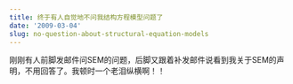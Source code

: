 ```yaml
---
title: 终于有人自觉地不问我结构方程模型问题了
date: '2009-03-04'
slug: no-question-about-structural-equation-models
---
```


刚刚有人前脚发邮件问SEM的问题，后脚又跟着补发邮件说看到我关于SEM的声明，不用回答了。我顿时一个老泪纵横啊！！
